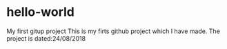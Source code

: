 # hello-world
My first gitup project
This is my firts github project which I have made.
The project is dated:24/08/2018
